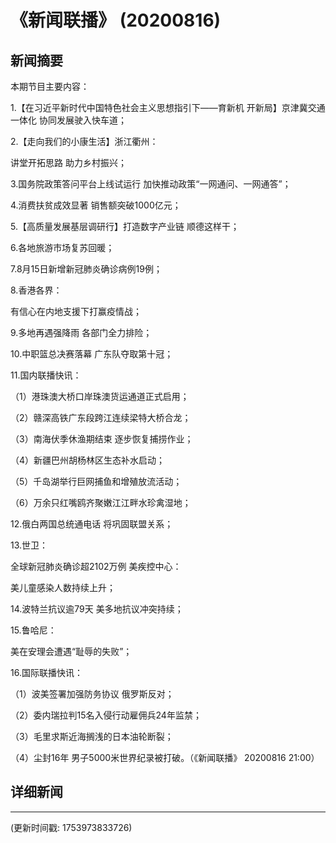 # 《新闻联播》 (20200816)

## 新闻摘要

本期节目主要内容：

1.【在习近平新时代中国特色社会主义思想指引下——育新机 开新局】京津冀交通一体化 协同发展驶入快车道；

2.【走向我们的小康生活】浙江衢州：

讲堂开拓思路 助力乡村振兴；

3.国务院政策答问平台上线试运行 加快推动政策“一网通问、一网通答”；

4.消费扶贫成效显著 销售额突破1000亿元；

5.【高质量发展基层调研行】打造数字产业链 顺德这样干；

6.各地旅游市场复苏回暖；

7.8月15日新增新冠肺炎确诊病例19例；

8.香港各界：

有信心在内地支援下打赢疫情战；

9.多地再遇强降雨 各部门全力排险；

10.中职篮总决赛落幕 广东队夺取第十冠；

11.国内联播快讯：

（1）港珠澳大桥口岸珠澳货运通道正式启用；

（2）赣深高铁广东段跨江连续梁特大桥合龙；

（3）南海伏季休渔期结束 逐步恢复捕捞作业；

（4）新疆巴州胡杨林区生态补水启动；

（5）千岛湖举行巨网捕鱼和增殖放流活动；

（6）万余只红嘴鸥齐聚嫩江江畔水珍禽湿地；

12.俄白两国总统通电话 将巩固联盟关系；

13.世卫：

全球新冠肺炎确诊超2102万例 美疾控中心：

美儿童感染人数持续上升；

14.波特兰抗议逾79天 美多地抗议冲突持续；

15.鲁哈尼：

美在安理会遭遇“耻辱的失败”；

16.国际联播快讯：

（1）波美签署加强防务协议 俄罗斯反对；

（2）委内瑞拉判15名入侵行动雇佣兵24年监禁；

（3）毛里求斯近海搁浅的日本油轮断裂；

（4）尘封16年 男子5000米世界纪录被打破。（《新闻联播》 20200816 21:00）

## 详细新闻

---

(更新时间戳: 1753973833726)

